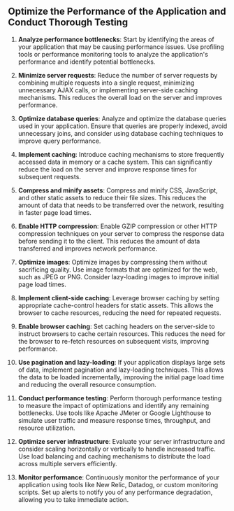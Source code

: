 

## Optimize the Performance of the Application and Conduct Thorough Testing

1. **Analyze performance bottlenecks**: Start by identifying the areas of your application that may be causing performance issues. Use profiling tools or performance monitoring tools to analyze the application's performance and identify potential bottlenecks.

2. **Minimize server requests**: Reduce the number of server requests by combining multiple requests into a single request, minimizing unnecessary AJAX calls, or implementing server-side caching mechanisms. This reduces the overall load on the server and improves performance.

3. **Optimize database queries**: Analyze and optimize the database queries used in your application. Ensure that queries are properly indexed, avoid unnecessary joins, and consider using database caching techniques to improve query performance.

4. **Implement caching**: Introduce caching mechanisms to store frequently accessed data in memory or a cache system. This can significantly reduce the load on the server and improve response times for subsequent requests.

5. **Compress and minify assets**: Compress and minify CSS, JavaScript, and other static assets to reduce their file sizes. This reduces the amount of data that needs to be transferred over the network, resulting in faster page load times.

6. **Enable HTTP compression**: Enable GZIP compression or other HTTP compression techniques on your server to compress the response data before sending it to the client. This reduces the amount of data transferred and improves network performance.

7. **Optimize images**: Optimize images by compressing them without sacrificing quality. Use image formats that are optimized for the web, such as JPEG or PNG. Consider lazy-loading images to improve initial page load times.

8. **Implement client-side caching**: Leverage browser caching by setting appropriate cache-control headers for static assets. This allows the browser to cache resources, reducing the need for repeated requests.

9. **Enable browser caching**: Set caching headers on the server-side to instruct browsers to cache certain resources. This reduces the need for the browser to re-fetch resources on subsequent visits, improving performance.

10. **Use pagination and lazy-loading**: If your application displays large sets of data, implement pagination and lazy-loading techniques. This allows the data to be loaded incrementally, improving the initial page load time and reducing the overall resource consumption.

11. **Conduct performance testing**: Perform thorough performance testing to measure the impact of optimizations and identify any remaining bottlenecks. Use tools like Apache JMeter or Google Lighthouse to simulate user traffic and measure response times, throughput, and resource utilization.

12. **Optimize server infrastructure**: Evaluate your server infrastructure and consider scaling horizontally or vertically to handle increased traffic. Use load balancing and caching mechanisms to distribute the load across multiple servers efficiently.

13. **Monitor performance**: Continuously monitor the performance of your application using tools like New Relic, Datadog, or custom monitoring scripts. Set up alerts to notify you of any performance degradation, allowing you to take immediate action.

